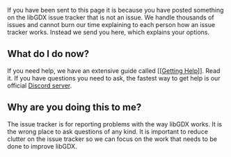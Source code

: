 If you have been sent to this page it is because you have posted something on the libGDX issue tracker that is not an issue. We handle thousands of issues and cannot burn our time explaining to each person how an issue tracker works. Instead we send you here, which explains your options.

## What do I do now? ##

If you need help, we have an extensive guide called [[[Getting Help](Getting-Help)]]. Read it. If you have questions you need to ask, the fastest way to get help is our official [Discord server](https://libgdx.com/community/discord/).

## Why are you doing this to me? ##

The issue tracker is for reporting problems with the way libGDX works. It is the wrong place to ask questions of any kind. It is important to reduce clutter on the issue tracker so we can focus on the work that needs to be done to improve libGDX.
